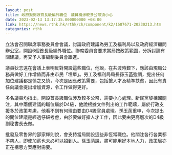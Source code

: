 ```yaml
---
layout: post
title: 政府擬開設首長級編外職位　議員稱涉較多公帑須小心
date: 2023-02-13 13:17:35.000000000 +08:00
link: https://news.rthk.hk/rthk/ch/component/k2/1687671-20230213.htm
categories: rthk
---
```


立法會召開聯席事務委員會會議，討論政府建議為勞工及福利局以及政府經濟顧問辦公室，開設6個首長級編外職位。聯席委員會要求當局按政策範圍，分拆討論有關建議，再交予人事編制委員會跟進。

議員狄志遠在會議上表明反對開設這些職位，他說，在共渡時艱下，應該由現職公務員做好工作增值而非由市民「埋單」。勞工及福利局局長孫玉菡強調，提出任何加位建議都是慎之又慎，今次是因應政策需要，包括搶人才及精準扶貧，因此有責任向議會提出增加資源，令工作做得更好。

多名議員均指出，開設首長級職位涉及較多公帑，需要小心處理。新民黨黎棟國關注，其中兩個建議的職位屬於D4級，他說根據文件列出的工作範疇，屬於行政支援多於政策考慮，他看不到有何理由要由D4級官員處理。孫玉菡重申，今次提出的開位建議是經過仔細考慮，由於要做好搶人才工作，因此要由更高層次的D4級副秘書長去做。

批發及零售界的邵家輝則說，會支持當局開設這些非恆常職位。他關注各行各業都不夠人，即使加薪也未必可以招到人。孫玉菡說，盡可能用好本地人力，政策局亦正在構思方案應對需要。
